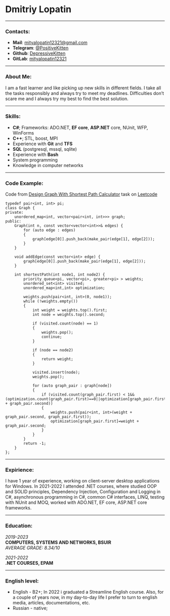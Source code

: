 # Dmitriy Lopatin
*****
### Contacts:
* **Mail**: mityalopatin12321@gmail.com  
* **Telegram**: [@PositiveKitten](https://t.me/PositiveKitten)  
* **Github**: [DepressiveKitten](https://github.com/DepressiveKitten)  
* **GitLab**: [mityalopatin12321](https://gitlab.com/mityalopatin12321)  
*****
### About Me:
I am a fast learner and like picking up new skills in different fields. I take all the tasks responsibly and always try to meet my deadlines. Difficulties don’t scare me and I always try my best to find the best solution.  
*****
### Skills:
* **C#**; Frameworks: ADO.NET, **EF core**, **ASP.NET** core, NUnit, WFP, WinForms  
* **C++**; STL, boost, MPI  
* Experience with **Git** and **TFS**  
* **SQL** (postgresql, mssql, sqlite)  
* Experience with **Bash**  
* System programming  
* Knowledge in computer networks  
*****
### Code Example:
Code from [Design Graph With Shortest Path Calculator](https://leetcode.com/problems/design-graph-with-shortest-path-calculator/) task on [Leetcode](https://leetcode.com/mityalopatin12321/)  
```
typedef pair<int, int> pi;
class Graph {
private:
    unordered_map<int, vector<pair<int, int>>> graph;
public:
    Graph(int n, const vector<vector<int>>& edges) {
        for (auto edge : edges)
        {
            graph[edge[0]].push_back(make_pair(edge[1], edge[2]));
        }
    }

    void addEdge(const vector<int> edge) {
        graph[edge[0]].push_back(make_pair(edge[1], edge[2]));
    }

    int shortestPath(int node1, int node2) {
        priority_queue<pi, vector<pi>, greater<pi> > weights;
        unordered_set<int> visited;
        unordered_map<int,int> optimization;

        weights.push(pair<int, int>(0, node1));
        while (!weights.empty())
        {
            int weight = weights.top().first;
            int node = weights.top().second;

            if (visited.count(node) == 1)
            {
                weights.pop();
                continue;
            }

            if (node == node2)
            {
                return weight;
            }

            visited.insert(node);
            weights.pop();

            for (auto graph_pair : graph[node])
            {
                if (visited.count(graph_pair.first) < 1&&(optimization.count(graph_pair.first)==0||optimization[graph_pair.first]>weight + graph_pair.second))
                {
                    weights.push(pair<int, int>(weight + graph_pair.second, graph_pair.first));
                    optimization[graph_pair.first]=weight + graph_pair.second;
                }
            }
        }
        return -1;
    }
};
```  
*****
### Expirience:
I have 1 year of experience, working on client-server desktop applications for Windows.
In 2021-2022 I attended .NET courses, where studied OOP and SOLID principles, Dependency Injection, Configuration and Logging in C#, asynchronous programming in C#, common C# interfaces, LINQ, testing with NUnit and MOQ, worked with ADO.NET, EF core, ASP.NET core frameworks.  
*****
### Education:
*2019-2023*  
**COMPUTERS, SYSTEMS AND NETWORKS, BSUIR**  
*AVERAGE GRADE: 8.34/10*  

*2021-2022*  
**.NET COURSES, EPAM**  
*****
### English level:
* English - B2+; In 2022 i graduated a Streamline English course. Also, for a couple of years now, in my day-to-day life I prefer to turn to english media, articles, documentations, etc.  
* Russian - native;  

